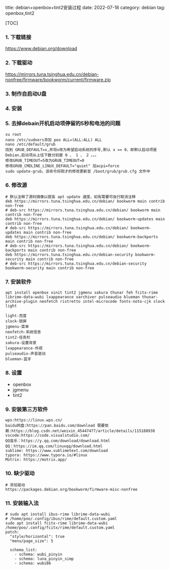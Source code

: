 title: debian+openbox+tint2安装过程
date: 2022-07-18
category: debian
tag: openbox,tint2

[TOC]

### 1. 下载链接

<https://www.debian.org/download>

### 2. 下载驱动

<https://mirrors.tuna.tsinghua.edu.cn/debian-nonfree/firmware/bookworm/current/firmware.zip>

### 3. 制作自启动U盘

### 4. 安装

### 5. 去掉debain开机启动项停留的5秒和电池的问题

```
su root
nano /etc/sudoers添加 poo ALL=(ALL:ALL) ALL
nano /etc/default/grub
找到 GRUB_DEFAULT=x,并将x改为希望启动系统的序号,默认 x == 0，即默认启动项是 Debian,启动项从上往下数分别是 0 、 1 、 2 。。。
修改GRUB_TIMEOUT=5改为GRUB_TIMEOUT=0
修改GRUB_CMDLINE_LINUX_DEFAULT="quiet" 加acpi=force
sudo update-grub，该命令将刚才的修改更新至 /boot/grub/grub.cfg 文件中
```

### 6. 修改源

```
# 默认注释了源码镜像以提高 apt update 速度，如有需要可自行取消注释
deb https://mirrors.tuna.tsinghua.edu.cn/debian/ bookworm main contrib non-free
# deb-src https://mirrors.tuna.tsinghua.edu.cn/debian/ bookworm main contrib non-free
deb https://mirrors.tuna.tsinghua.edu.cn/debian/ bookworm-updates main contrib non-free
# deb-src https://mirrors.tuna.tsinghua.edu.cn/debian/ bookworm-updates main contrib non-free
deb https://mirrors.tuna.tsinghua.edu.cn/debian/ bookworm-backports main contrib non-free
# deb-src https://mirrors.tuna.tsinghua.edu.cn/debian/ bookworm-backports main contrib non-free
deb https://mirrors.tuna.tsinghua.edu.cn/debian-security bookworm-security main contrib non-free
# deb-src https://mirrors.tuna.tsinghua.edu.cn/debian-security bookworm-security main contrib non-free
```

### 7. 安装软件

`apt install openbox xinit tint2 jgmenu sakura thunar feh fcitx-rime librime-data-wubi lxappearance xarchiver pulseaudio blueman thunar-archive-plugin neofetch ristretto intel-microcode fonts-noto-cjk slock light`

```
light-亮度
slock-锁屏
jgmenu-菜单
neofetch-系统信息
tint2-任务栏
sakura-设置背景
lxappearance-外观
pulseaudio-声音驱动
blueman-蓝牙
```



### 8. 设置

- openbox
- jgmenu
- tint2

### 9. 安装第三方软件

```
wps:https://linux.wps.cn/
baidu网盘:https://pan.baidu.com/download 需要依赖:https://blog.csdn.net/weixin_45447477/article/details/115188938
vscode:https://code.visualstudio.com/
QQ音乐：https://y.qq.com/download/download.html
QQ：https://im.qq.com/linuxqq/download.html
sublime: https://www.sublimetext.com/download
typora: https://www.typora.io/#linux
Motrix: https://motrix.app/
```

### 10. 缺少驱动

```
# 添加驱动
https://packages.debian.org/bookworm/firmware-misc-nonfree
```

### 11. 安装输入法

```
# sudo apt install ibus-rime librime-data-wubi
# /home/poo/.config/ibus/rime/default.custom.yaml
sudo apt install fcitx-rime librime-data-wubi
/home/poo/.config/fcitx/rime/default.custom.yaml
patch:
  "style/horizontal": true
  "menu/page_size": 5

  schema_list:
    - schema: wubi_pinyin
    - schema: luna_pinyin_simp
    - schema: wubi86
```